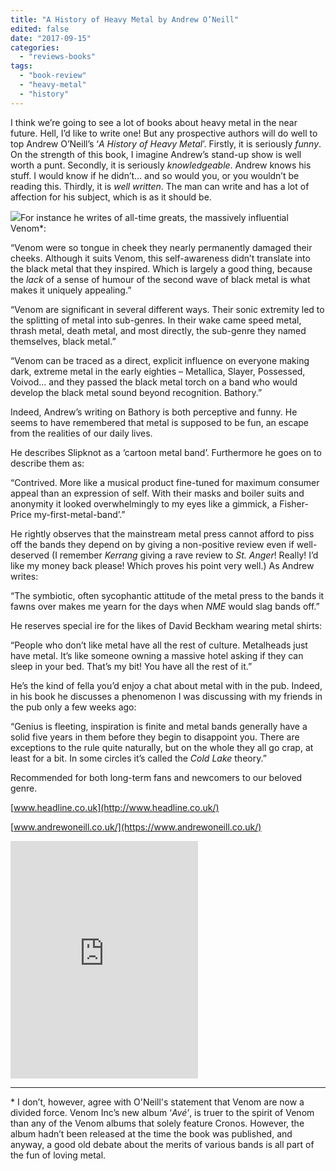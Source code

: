 ```yaml
---
title: "A History of Heavy Metal by Andrew O’Neill"
edited: false
date: "2017-09-15"
categories:
  - "reviews-books"
tags:
  - "book-review"
  - "heavy-metal"
  - "history"
---
```


I think we’re going to see a lot of books about heavy metal in the near future. Hell, I’d like to write one! But any prospective authors will do well to top Andrew O’Neill’s ‘_A History of Heavy Metal_’. Firstly, it is seriously _funny_. On the strength of this book, I imagine Andrew’s stand-up show is well worth a punt. Secondly, it is seriously _knowledgeable_. Andrew knows his stuff. I would know if he didn’t… and so would you, or you wouldn’t be reading this. Thirdly, it is _well written_. The man can write and has a lot of affection for his subject, which is as it should be.

![](https://hellbound.ca/wp-content/uploads/2017/09/A-history-of-heavy-metal-book-cover.jpg)For instance he writes of all-time greats, the massively influential Venom\*:

“Venom were so tongue in cheek they nearly permanently damaged their cheeks. Although it suits Venom, this self-awareness didn’t translate into the black metal that they inspired. Which is largely a good thing, because the _lack_ of a sense of humour of the second wave of black metal is what makes it uniquely appealing.”

“Venom are significant in several different ways. Their sonic extremity led to the splitting of metal into sub-genres. In their wake came speed metal, thrash metal, death metal, and most directly, the sub-genre they named themselves, black metal.”

“Venom can be traced as a direct, explicit influence on everyone making dark, extreme metal in the early eighties – Metallica, Slayer, Possessed, Voivod… and they passed the black metal torch on a band who would develop the black metal sound beyond recognition. Bathory.”

Indeed, Andrew’s writing on Bathory is both perceptive and funny. He seems to have remembered that metal is supposed to be fun, an escape from the realities of our daily lives.

He describes Slipknot as a ‘cartoon metal band’. Furthermore he goes on to describe them as:

“Contrived. More like a musical product fine-tuned for maximum consumer appeal than an expression of self. With their masks and boiler suits and anonymity it looked overwhelmingly to my eyes like a gimmick, a Fisher-Price my-first-metal-band’.”

He rightly observes that the mainstream metal press cannot afford to piss off the bands they depend on by giving a non-positive review even if well-deserved (I remember _Kerrang_ giving a rave review to _St. Anger_! Really! I’d like my money back please! Which proves his point very well.) As Andrew writes:

“The symbiotic, often sycophantic attitude of the metal press to the bands it fawns over makes me yearn for the days when _NME_ would slag bands off.”

He reserves special ire for the likes of David Beckham wearing metal shirts:

“People who don’t like metal have all the rest of culture. Metalheads just have metal. It’s like someone owning a massive hotel asking if they can sleep in your bed. That’s my bit! You have all the rest of it.”

He’s the kind of fella you’d enjoy a chat about metal with in the pub. Indeed, in his book he discusses a phenomenon I was discussing with my friends in the pub only a few weeks ago:

“Genius is fleeting, inspiration is finite and metal bands generally have a solid five years in them before they begin to disappoint you. There are exceptions to the rule quite naturally, but on the whole they all go crap, at least for a bit. In some circles it’s called the _Cold Lake_ theory.”

Recommended for both long-term fans and newcomers to our beloved genre.

[www.headline.co.uk](http://www.headline.co.uk/)

[www.andrewoneill.co.uk/](https://www.andrewoneill.co.uk/)

<iframe src="https://open.spotify.com/embed/user/mocata/playlist/0H2DrxSANkNXLZaWPGVHb9" width="300" height="380" frameborder="0"></iframe>

* * *

\* I don’t, however, agree with O'Neill's statement that Venom are now a divided force. Venom Inc’s new album ‘_Avé’_, is truer to the spirit of Venom than any of the Venom albums that solely feature Cronos. However, the album hadn’t been released at the time the book was published, and anyway, a good old debate about the merits of various bands is all part of the fun of loving metal.

